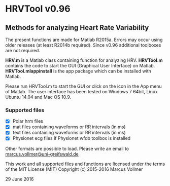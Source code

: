 # HRVTool v0.96
## Methods for analyzing Heart Rate Variability

The present functions are made for Matlab R2015a. Errors may occur using older releases (at least R2014b required). Since v0.96 additional toolboxes are not required.

**HRV.m** is a Matlab class containing function for analyzing HRV.
**HRVTool.m** contains the code to start the GUI (Graphical User Interface) on Matlab.
**HRVTool.mlappinstall** is the app package which can be installed with Matlab.

Please run HRVTool.m to start the GUI or click on the icon in the App menu of Matlab.
The user interface has been tested on Windows 7 64bit, Linux Ubuntu 14.04 and Mac OS 10.9.

### Supported files
- [x] Polar hrm files
- [x] mat files containing waveforms or RR intervals (in ms)
- [x] text files containing waveforms or RR intervals (in ms)
- [x] Physionet ecg files if Physionet wfdb toolbox is installed

Other formats are possible to load. Please write an email to marcus.vollmer@uni-greifswald.de


This work and all supported files and functions are licensed under the terms of the MIT License (MIT)
Copyright (c) 2015-2016 Marcus Vollmer

29 June 2016
